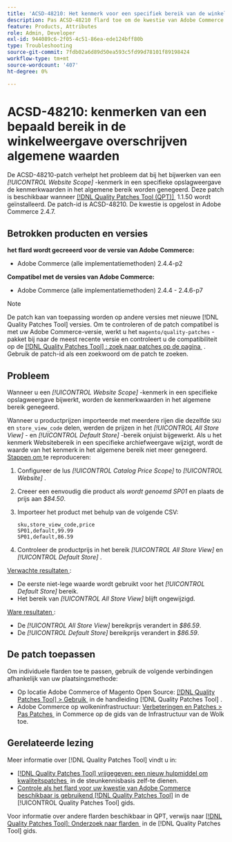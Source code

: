```yaml
---
title: 'ACSD-48210: Het kenmerk voor een specifiek bereik van de winkelweergave heeft voorrang op algemene waarden'
description: Pas ACSD-48210 flard toe om de kwestie van Adobe Commerce te bevestigen om a * [!UICONTROL Website Scope]* attributen in een specifieke opslagmening bij te werken treedt de attributenwaarden in het globale werkingsgebied met voeten.
feature: Products, Attributes
role: Admin, Developer
exl-id: 944089c6-2f05-4c51-86ea-ede124bff80b
type: Troubleshooting
source-git-commit: 7fdb02a6d89d50ea593c5fd99d78101f89198424
workflow-type: tm+mt
source-wordcount: '407'
ht-degree: 0%

---
```


# ACSD-48210: kenmerken van een bepaald bereik in de winkelweergave overschrijven algemene waarden

De ACSD-48210-patch verhelpt het probleem dat bij het bijwerken van een *[!UICONTROL Website Scope]* -kenmerk in een specifieke opslagweergave de kenmerkwaarden in het algemene bereik worden genegeerd. Deze patch is beschikbaar wanneer [[!DNL Quality Patches Tool (QPT)] &#x200B;](https://experienceleague.adobe.com/nl/docs/commerce-operations/tools/quality-patches-tool/quality-patches-tool-to-self-serve-quality-patches) 1.1.50 wordt geïnstalleerd. De patch-id is ACSD-48210. De kwestie is opgelost in Adobe Commerce 2.4.7.

## Betrokken producten en versies

**het flard wordt gecreeerd voor de versie van Adobe Commerce:**

* Adobe Commerce (alle implementatiemethoden) 2.4.4-p2

**Compatibel met de versies van Adobe Commerce:**

* Adobe Commerce (alle implementatiemethoden) 2.4.4 - 2.4.6-p7

>[!NOTE]
>
>De patch kan van toepassing worden op andere versies met nieuwe [!DNL Quality Patches Tool] versies. Om te controleren of de patch compatibel is met uw Adobe Commerce-versie, werkt u het `magento/quality-patches` -pakket bij naar de meest recente versie en controleert u de compatibiliteit op de [[!DNL Quality Patches Tool] : zoek naar patches op de pagina &#x200B;](https://experienceleague.adobe.com/tools/commerce-quality-patches/index.html?lang=nl-NL) . Gebruik de patch-id als een zoekwoord om de patch te zoeken.

## Probleem

Wanneer u een *[!UICONTROL Website Scope]* -kenmerk in een specifieke opslagweergave bijwerkt, worden de kenmerkwaarden in het algemene bereik genegeerd.

Wanneer u productprijzen importeerde met meerdere rijen die dezelfde `SKU` en `store_view_code` delen, werden de prijzen in het *[!UICONTROL All Store View]* - en *[!UICONTROL Default Store]* -bereik onjuist bijgewerkt. Als u het kenmerk Websitebereik in een specifieke archiefweergave wijzigt, wordt de waarde van het kenmerk in het algemene bereik niet meer genegeerd.
<u> Stappen om </u> te reproduceren:

1. Configureer de lus *[!UICONTROL Catalog Price Scope]* to *[!UICONTROL Website]* .
1. Creeer een eenvoudig die product als *wordt genoemd SP01* en plaats de prijs aan *$84.50*.
1. Importeer het product met behulp van de volgende CSV:

   ```
   sku,store_view_code,price
   SP01,default,99.99
   SP01,default,86.59
   ```

1. Controleer de productprijs in het bereik *[!UICONTROL All Store View]* en *[!UICONTROL Default Store]* .

<u> Verwachte resultaten </u>:

* De eerste niet-lege waarde wordt gebruikt voor het *[!UICONTROL Default Store]* bereik.
* Het bereik van *[!UICONTROL All Store View]* blijft ongewijzigd.

<u> Ware resultaten </u>:

* De *[!UICONTROL All Store View]* bereikprijs verandert in *$86.59*.
* De *[!UICONTROL Default Store]* bereikprijs verandert in *$86.59*.

## De patch toepassen

Om individuele flarden toe te passen, gebruik de volgende verbindingen afhankelijk van uw plaatsingsmethode:

* Op locatie Adobe Commerce of Magento Open Source: [[!DNL Quality Patches Tool] > Gebruik &#x200B;](/help/tools/quality-patches-tool/usage.md) in de handleiding [!DNL Quality Patches Tool] .
* Adobe Commerce op wolkeninfrastructuur: [&#x200B; Verbeteringen en Patches > Pas Patches &#x200B;](https://experienceleague.adobe.com/docs/commerce-cloud-service/user-guide/develop/upgrade/apply-patches.html?lang=nl-NL) in Commerce op de gids van de Infrastructuur van de Wolk toe.

## Gerelateerde lezing

Meer informatie over [!DNL Quality Patches Tool] vindt u in:

* [[!DNL Quality Patches Tool]  vrijgegeven: een nieuw hulpmiddel om kwaliteitspatches &#x200B;](https://experienceleague.adobe.com/nl/docs/commerce-operations/tools/quality-patches-tool/quality-patches-tool-to-self-serve-quality-patches) in de steunkennisbasis zelf-te dienen.
* [&#x200B; Controle als het flard voor uw kwestie van Adobe Commerce beschikbaar is gebruikend  [!DNL Quality Patches Tool]](/help/tools/quality-patches-tool/patches-available-in-qpt/check-patch-for-magento-issue-with-magento-quality-patches.md) in de [!UICONTROL Quality Patches Tool] gids.


Voor informatie over andere flarden beschikbaar in QPT, verwijs naar [[!DNL Quality Patches Tool]: Onderzoek naar flarden &#x200B;](https://experienceleague.adobe.com/tools/commerce-quality-patches/index.html?lang=nl-NL) in de [!DNL Quality Patches Tool] gids.
